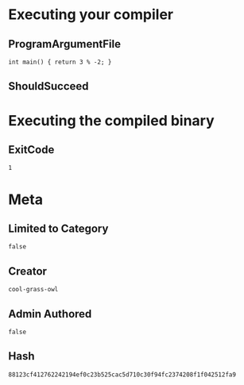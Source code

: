 # Executing your compiler

## ProgramArgumentFile

```
int main() { return 3 % -2; }
```

## ShouldSucceed

# Executing the compiled binary

## ExitCode

```
1
```

# Meta

## Limited to Category

```
false
```

## Creator

```
cool-grass-owl
```

## Admin Authored

```
false
```

## Hash

```
88123cf412762242194ef0c23b525cac5d710c30f94fc2374208f1f042512fa9
```
